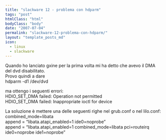 ```yaml
---
title: "slackware 12 - problema con hdparm"
tags: "post"
htmlClass: "html"
bodyClass: "body"
date: "2007-07-04"
permalink: "slackware-12-problema-con-hdparm/"
layout: "template_posts_md"
icon:
  - linux
  - slackware
---
```

<p>Quando ho lanciato gxine per la prima volta mi ha detto che avevo il DMA del dvd disabilitato.<br />Provo quindi a dare <br />hdparm -d1 /dev/dvd</p>
<p>ma ottengo i seguenti errori:<br />HDIO_SET_DMA failed: Operation not permitted<br />HDIO_SET_DMA failed: Inappropriate ioctl for device</p>
<p>La soluzione è mettere una delle seguenti righe nel grub.conf o nel lilo.conf:<br />combined_mode=libata<br />append = &#8220;libata.atapi_enabled=1 ide0=noprobe&#8221;<br />append = &#8220;libata.atapi_enabled=1 combined_mode=libata pci=routeirq ide0=noprobe ide1=noprobe&#8221;</p>
